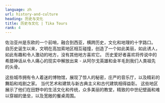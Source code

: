 ```yaml
---
language: zh
url: history-and-culture
heading: 历史与文化
title: 历史与文化 | Tika Tours
rank: 4
---
```

<div class="row content-row"><!-- 877 (0)-->

</div>

<div class="row content-row"><!-- 878 (3)-->
<div class="col-12 col-sm-6 col-md-6"><!-- 1206 -->

佐治亚州是东欧的一个前哨，融合到西亚，横跨历史，文化和地理的十字路口。 自历史诞生以来，文明在高加索地区相互碰撞，创造了一个如此美丽，如此诱人，如此有趣和令人激动的地方，没有其他地方喜欢它。
历史爱好者喜欢将传说中的希腊神话从令人痛心的现实中解放出来 \- 从阿尔戈英雄和金羊毛到我们人类祖先的头骨。

</div>

<div class="col-12 col-sm-6 col-md-6"><!-- 1207 -->

这些城市拥有令人着迷的博物馆，展现了惊人的秘密，庄严的音乐厅，以及精彩的舞蹈和戏剧之家。 当代艺术和建筑与新古典主义和古代建筑相得益彰。 这些地区展示了他们在田野中的生活文化和传统，众多美丽的教堂，精致的中世纪壁画和难以穿越的堡垒，以及宽敞的餐桌周围。

</div>

</div>
